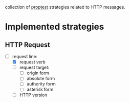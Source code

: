 collection of [proptest](https://docs.rs/proptest/latest/proptest/) strategies related to HTTP messages.

# Implemented strategies
## HTTP Request
* [ ] request line:
  * [X] request verb
  * [ ] request target:
    * [ ] origin form
    * [ ] absolute form
    * [ ] authority form
    * [ ] asterisk form
  * [ ] HTTP version
